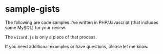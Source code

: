 # sample-gists
The following are code samples I've written in PHP/Javascript (that includes some MySQL) for your review.

The `wizard.js` is only a piece of that process.

If you need additional examples or have questions, please let me know.

